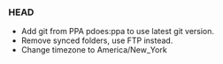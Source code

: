 ### HEAD
* Add git from PPA pdoes:ppa to use latest git version.
* Remove synced folders, use FTP instead.
* Change timezone to America/New_York
